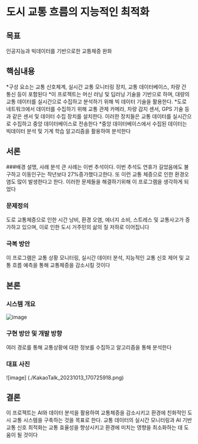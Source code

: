 # 도시 교통 흐름의 지능적인 최적화

## 목표
인공지능과 빅데이터를 기반으로한 교틍체증 완화

## 핵심내용
*구성 요소는 교통 신호체계, 실시간 교통 모니터링 장치, 교통 데이터베이스, 차량 간 통신 등이 포함된다
*이 프로젝트는 머신 러닝 및 딥러닝 기술을 기반으로 하며, 대량의 교통 데이터를 실시간으로 수집하고 분석하기 위해 빅 데이터 기술을 활용한다.
*도로 네트워크에서 데이터를 수집하기 위해 교통 관제 카메라, 차량 감지 센서, GPS 기술 등과 같은 센서 및 데이터 수집 장치를 설치한다. 이러한 장치들은 교통 데이터를 실시간으로 수집하고 중앙 데이터베이스로 전송한다
*중앙 데이터베이스에서 수집된 데이터는 빅데이터 분석 및 기계 학습 알고리즘을 활용하여 분석한다
## 서론
###배경 설명, 사례 분석
큰 사례는 이번 추석이다. 이번 추석도 연휴가 길었음에도 불구하고 이동인구는 작년보다 27%증가했다고한다. 또 이런 교통 체증으로 인한 환경오염도 많이 발생한다고 한다. 이러한 문제들을 해결하기위해 이 프로그램을 생각하게 되었다
### 문제정의
도로 교통체증으로 인한 시간 낭비, 환경 오염, 에너지 소비, 스트레스 및 교통사고가 증가하고 있으며, 이로 인한 도시 거주민의 삶의 질 저하로 이어집니다
### 극복 방안
이 프로그램은 교통 상황 모니터링, 실시간 데이터 분석, 지능적인 교통 신호 제어 및 교통 흐름 예측을 통해 교통체증을 감소시킬 것이다
## 본론
### 시스템 개요
![image](./KakaoTalk_20231013_165241692.png)

### 구현 방안 및 개발 방향
여러 경로를 통해 교통상황에 대한 정보를 수집하고 알고리즘을 통해 분석한다

### 대표 사진
![image] (./KakaoTalk_20231013_170725918.png)

## 결론
이 프로젝트는 AI와 데이터 분석을 활용하여 교통체증을 감소시키고 환경에 친화적인 도시 교통 시스템을 구축하는 것을 목표로 한다. 교통 데이터의 실시간 모니터링과 AI 기반 교통 신호 최적화는 교통 효율성을 향상시키고 환경에 미치는 영향을 최소화하는 데 도움이 될 것이다
